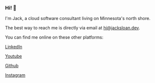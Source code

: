 ### Hi! 👋 
I'm Jack, a cloud software consultant living on Minnesota's north shore.

The best way to reach me is directly via email at <hi@jacksloan.dev>.

You can find me online on these other platforms:

[LinkedIn](https://www.linkedin.com/in/jack-sloan/)

[Youtube](https://www.youtube.com/user/jbsloan1/featured)

[Github](https://github.com/jacksloan)

[Instagram](https://www.instagram.com/jaack.sloan/)

